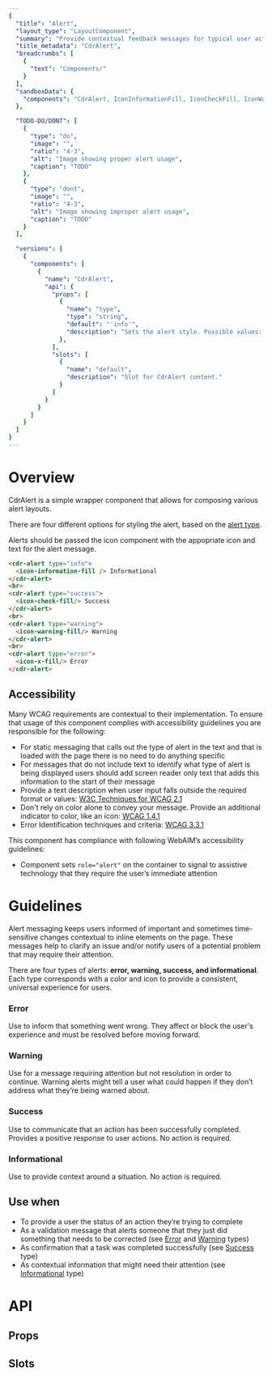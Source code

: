 ```yaml
---
{
  "title": "Alert",
  "layout_type": "LayoutComponent",
  "summary": "Provide contextual feedback messages for typical user actions",
  "title_metadata": "CdrAlert",
  "breadcrumbs": [
    {
      "text": "Components/"
    }
  ],
  "sandboxData": {
    "components": "CdrAlert, IconInformationFill, IconCheckFill, IconWarningFill, IconXFill"
  },

  "TODO-DO/DONT": [
    {
      "type": "do",
      "image": "",
      "ratio": "4-3",
      "alt": "Image showing proper alert usage",
      "caption": "TODO"
    },
    {
      "type": "dont",
      "image": "",
      "ratio": "4-3",
      "alt": "Image showing improper alert usage",
      "caption": "TODO"
    }
  ],

  "versions": [
    {
      "components": [
        {
          "name": "CdrAlert",
          "api": {
            "props": [
              {
                "name": "type",
                "type": "string",
                "default": "'info'",
                "description": "Sets the alert style. Possible values: { 'info' | 'success' | 'warning' | 'error'}"
              },
            ],
            "slots": [
              {
                "name": "default",
                "description": "Slot for CdrAlert content."
              }
            ]
          }
        }
      ]
    }
  ]
}
---
```


<cdr-doc-table-of-contents-shell >

# Overview

CdrAlert is a simple wrapper component that allows for composing various alert layouts.

There are four different options for styling the alert, based on the [alert type](../alert/#guidelines). 

Alerts should be passed the icon component with the appopriate icon and text for the alert message. 

<cdr-doc-example-code-pair repository-href="/src/components/alert"
:sandbox-data="$page.frontmatter.sandboxData" >

```html
<cdr-alert type="info">
  <icon-information-fill /> Informational
</cdr-alert>
<br>
<cdr-alert type="success">
  <icon-check-fill/> Success
</cdr-alert>
<br>
<cdr-alert type="warning">
  <icon-warning-fill/> Warning
</cdr-alert>
<br>
<cdr-alert type="error">
  <icon-x-fill/> Error
</cdr-alert>
```
</cdr-doc-example-code-pair>


## Accessibility

Many WCAG requirements are contextual to their implementation. To ensure that usage of this component complies with accessibility guidelines you are responsible for the following:
- For static messaging that calls out the type of alert in the text and that is loaded with the page there is no need to do anything specific
- For messages that do not include text to identify what type of alert is being displayed users should add screen reader only text that adds this information to the start of their message
- Provide a text description when user input falls outside the required format or values: [W3C Techniques for WCAG 2.1](https://www.w3.org/WAI/WCAG21/Techniques/general/G83)
- Don't rely on color alone to convey your message. Provide an additional indicator to color, like an icon: [WCAG 1.4.1](https://www.w3.org/TR/UNDERSTANDING-WCAG20/visual-audio-contrast-without-color.html)
- Error Identification techniques and criteria: [WCAG 3.3.1](https://www.w3.org/WAI/WCAG21/Understanding/error-identification.html)

This component has compliance with following WebAIM’s accessibility guidelines:
- Component sets `role="alert"` on the container to signal to assistive technology that they require the user’s immediate attention 


# Guidelines

Alert messaging keeps users informed of important and sometimes time-sensitive changes contextual to inline elements on the page. These messages help to clarify an issue and/or notify users of a potential problem that may require their attention. 

There are four types of alerts: **error, warning, success, and informational**. Each type corresponds with a color and icon to provide a consistent, universal experience for users.

### **Error**
Use to inform that something went wrong. They affect or block the user's experience and must be resolved before moving forward.

### **Warning**
Use for a message requiring attention but not resolution in order to continue. Warning alerts might tell a user what could happen if they don’t address what they’re being warned about.

### **Success**
Use to communicate that an action has been successfully completed. Provides a positive response to user actions. No action is required. 

### **Informational**
Use to provide context around a situation. No action is required.


## Use when

- To provide a user the status of an action they’re trying to complete 
- As a validation message that alerts someone that they just did something that needs to be corrected (see [Error](../alert/#error) and [Warning](../alert/#warning) types)
- As confirmation that a task was completed successfully (see [Success](../alert/#success) type)
- As contextual information that might need their attention (see [Informational](../alert/#informational) type)


# API

## Props

<cdr-doc-api type="prop" :api-data="$page.frontmatter.versions[0].components[0].api.props" />

## Slots

<cdr-doc-api type="slot" :api-data="$page.frontmatter.versions[0].components[0].api.slots" />


</cdr-doc-table-of-contents-shell>
